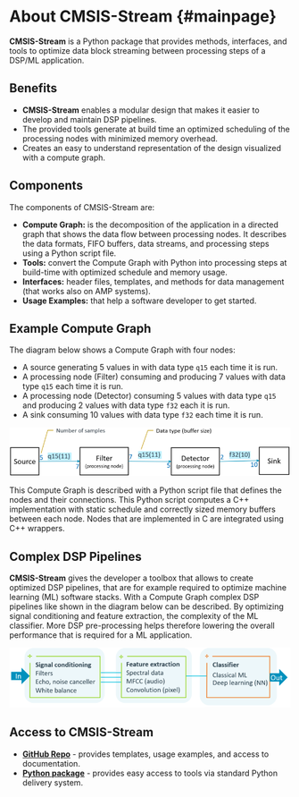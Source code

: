 # About CMSIS-Stream {#mainpage}

**CMSIS-Stream** is a Python package that provides methods, interfaces, and tools to optimize data block streaming between processing steps of a DSP/ML application.  

## Benefits

- **CMSIS-Stream** enables a modular design that makes it easier to develop and maintain DSP pipelines.
- The provided tools generate at build time an optimized scheduling of the processing nodes with minimized memory overhead.
- Creates an easy to understand representation of the design visualized with a compute graph.
  
## Components

The components of CMSIS-Stream are:

- **Compute Graph:** is the decomposition of the application in a directed graph that shows the data flow between processing nodes. It describes the data formats, FIFO buffers, data streams, and processing steps using a Python script file.
- **Tools:** convert the Compute Graph with Python into processing steps at build-time with optimized schedule and memory usage.
- **Interfaces:** header files, templates, and methods for data management (that works also on AMP systems).
- **Usage Examples:** that help a software developer to get started.

## Example Compute Graph

The diagram below shows a Compute Graph with four nodes:

- A source generating 5 values in with data type `q15` each time it is run.
- A processing node (Filter) consuming and producing 7 values with data type `q15` each time it is run.
- A processing node (Detector) consuming 5 values with data type `q15` and producing 2 values with data type `f32` each it is run.
- A sink consuming 10 values with data type `f32` each time it is run.

![Sample Compute Graph](./images/Compute-Graph-Sample.png)

This Compute Graph is described with a Python script file that defines the nodes and their connections. This Python script computes a C++ implementation with static schedule and correctly sized memory buffers between each node. Nodes that are implemented in C are integrated using C++ wrappers.

## Complex DSP Pipelines

**CMSIS-Stream** gives the developer a toolbox that allows to create optimized DSP pipelines, that are for example required to optimize machine learning (ML) software stacks. With a Compute Graph complex DSP pipelines like shown in the diagram below can be described.
By optimizing signal conditioning and feature extraction, the complexity of the ML classifier.
More DSP pre-processing helps therefore lowering the overall performance that is required for a ML application.

![Example Machine Learning Stack](./images/ML-Stack.png)

## Access to CMSIS-Stream

- [**GitHub Repo**](https://github.com/ARM-software/cmsis-stream) - provides templates, usage examples, and access to documentation.
- [**Python package**](https://pypi.org/project/cmsis-stream/) - provides easy access to tools via standard Python delivery system.
